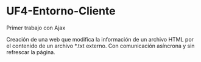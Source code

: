 # UF4-Entorno-Cliente
Primer trabajo con Ajax

Creación de una web que modifica la información de un archivo HTML por el contenido de un archivo *.txt externo. Con comunicación asíncrona y sin refrescar la página.
